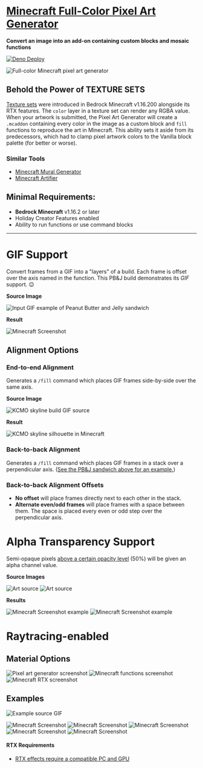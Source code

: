 # [Minecraft Full-Color Pixel Art Generator](https://minecraft-pixel-art.deno.dev/)
__Convert an image into an add-on containing custom blocks and mosaic functions__

[![Deno Deploy](https://github.com/jasonjgardner/minecraft-rtx-rainbow/actions/workflows/deploy.yml/badge.svg?branch=deploy&event=deployment)](https://github.com/jasonjgardner/minecraft-rtx-rainbow/actions/workflows/deploy.yml)

![Full-color Minecraft pixel art generator](https://user-images.githubusercontent.com/1903667/170851289-6afae198-c816-44f6-8e3d-d36bba10d391.png)

## Behold the Power of TEXTURE SETS
[Texture sets](https://bedrock.dev/docs/stable/Texture%20Sets) were introduced in Bedrock Minecraft v1.16.200 alongside its RTX features. The `color` layer in a texture set can render any RGBA value. When your artwork is submitted, the Pixel Art Generator will create a `.mcaddon` containing every color in the image as a custom block and `fill` functions to reproduce the art in Minecraft. This ability sets it aside from its predecessors, which had to clamp pixel artwork colors to the Vanilla block palette (for better or worse).

### Similar Tools
- [Minecraft Mural Generator](https://bimbimma.com/minecraftmurals/)
- [Minecraft Artifier](https://github.com/Explodey54/minecraft-artifier-js)

## Minimal Requirements:
- __Bedrock Minecraft__ v1.16.2 or later
- Holiday Creator Features enabled
- Ability to run functions or use command blocks

---

# GIF Support
Convert frames from a GIF into a "layers" of a build. Each frame is offset over the axis named in the function. This PB&J build demonstrates its _GIF_ support. 😉

__Source Image__

![Input GIF example of Peanut Butter and Jelly sandwich](https://user-images.githubusercontent.com/1903667/171332773-0e0986f1-4892-4bd3-8215-9f4745420d83.gif)

__Result__

![Minecraft Screenshot](https://user-images.githubusercontent.com/1903667/171332574-c0070f0f-3339-4bc6-bbf8-5075338e16a5.png)

## Alignment Options

### End-to-end Alignment
Generates a `/fill` command which places GIF frames side-by-side over the same axis.

__Source Image__

![KCMO skyline build GIF source](https://user-images.githubusercontent.com/1903667/171439534-231ee05e-31a6-4aef-8d97-224d93f11587.gif)

__Result__

![KCMO skyline silhouette in Minecraft](https://user-images.githubusercontent.com/1903667/171439069-ed73398b-a3a8-4bac-b795-9c832f7d7ed7.png)

### Back-to-back Alignment
Generates a `/fill` command which places GIF frames in a stack over a perpendicular axis. ([See the PB&J sandwich above for an example.](#source-image))

### Back-to-back Alignment Offsets
- __No offset__ will place frames directly next to each other in the stack.
- __Alternate even/odd frames__ will place frames with a space between them. The space is placed every even or odd step over the perpendicular axis.

# Alpha Transparency Support
Semi-opaque pixels [above a certain opacity level](https://github.com/jasonjgardner/minecraft-rtx-rainbow/blob/7afbf9568ee7a0ec4789e2d16eb237008f2ec88e/typings/constants.ts#L67) (50%) will be given an alpha channel value.

__Source Images__

![Art source](https://user-images.githubusercontent.com/1903667/170851706-58b953d4-b0d4-485d-9219-c8f897027ecd.png)
![Art source](https://user-images.githubusercontent.com/1903667/170851725-54bf5252-5ed7-4df2-87aa-46ad4a49688f.png)

__Results__

![Minecraft Screenshot example](https://user-images.githubusercontent.com/1903667/170851651-44160561-b046-45b7-b5d5-b645041c89cc.png)
![Minecraft Screenshot example](https://user-images.githubusercontent.com/1903667/170851656-1fd061a1-dfe6-4b3c-9cdf-0a5a5a646e0f.png)

# Raytracing-enabled

## Material Options
![Pixel art generator screenshot](https://user-images.githubusercontent.com/1903667/171331434-164a49f7-ea4a-4869-b2c0-a2b017768a86.jpeg)
![Minecraft functions screenshot](https://user-images.githubusercontent.com/1903667/171331729-d174d369-72c1-4ab3-9bff-a19975f35dc2.png)
![Minecraft RTX screenshot](https://user-images.githubusercontent.com/1903667/171331082-3d5faf63-2d1b-41d9-8e02-7607dbe39bf0.png)

## Examples

![Example source GIF](https://user-images.githubusercontent.com/1903667/170851426-2d67ca95-c4d9-4a5d-84c0-8675b80ea190.gif)

![Minecraft Screenshot](https://user-images.githubusercontent.com/1903667/170851454-6e00be30-6a75-4379-b20c-7b94d323d9b5.png)
![Minecraft Screenshot](https://user-images.githubusercontent.com/1903667/170851455-8931032e-cb49-4a1b-985b-da75081e7762.png)
![Minecraft Screenshot](https://user-images.githubusercontent.com/1903667/170851456-8c1e5db9-c07e-47c7-b619-df2deda88577.png)
![Minecraft Screenshot](https://user-images.githubusercontent.com/1903667/170851458-aa2ea953-07d1-48f2-ab46-857d19cf0774.png)
![Minecraft Screenshot](https://user-images.githubusercontent.com/1903667/170851459-129510cf-699b-4f25-aa8b-ff10e90414b1.png)

#### RTX Requirements
- [RTX effects require a compatible PC and GPU](https://help.minecraft.net/hc/en-us/articles/4408865164173-Minecraft-with-Ray-Tracing-and-Advanced-Graphics-FAQ)
